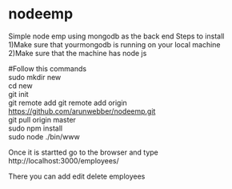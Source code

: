 # nodeemp
Simple node emp using mongodb as the back end
Steps to install</br>
1)Make sure that yourmongodb is running  on your local machine</br>
2)Make sure that the machine has node js</br>

#Follow this commands
</br>
sudo mkdir new</br>
cd new</br>
git init</br>
git remote add git remote add origin https://github.com/arunwebber/nodeemp.git</br>
git pull origin master</br>
sudo npm install</br>
sudo node ./bin/www</br>

Once it is startted go to the browser and type
http://localhost:3000/employees/</br>

There you can add edit delete employees

